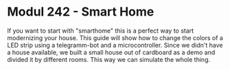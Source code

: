 # Modul 242 - Smart Home
If you want to start with "smarthome" this is a perfect way to start modernizing your house. 
This guide will show how to change the colors of a LED strip using a telegramm-bot and a microcontroller.
Since we didn't have a house available, we built a small house out of cardboard as a demo and divided it by different rooms. This way we can simulate the whole thing.
